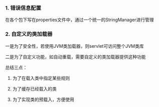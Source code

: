 ### 1. 错误信息配置

在各个包下写在properties文件中，通过一个统一的StringManager进行管理

### 2. 自定义的类加载器

一是为了安全性，若使用JVM类加载器，则servlet可访问整个JVM类库

二是为了自定义功能，如自动重载，需要自定义的类加载器提供这种功能

总结三点：

1. 为了在载入类中指定某些规则

2. 为了缓存已经载入的类

3. 为了实现类的预载入，方便使用